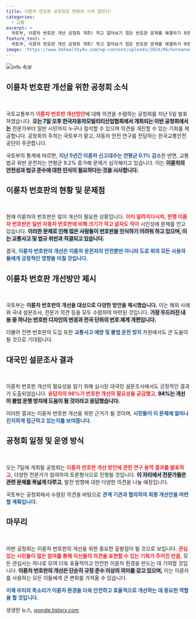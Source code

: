 ```yaml
---
title: 이륜차 번호판 공청회로 변화의 시작 알린다!
categories:
  - 교통
excerpt: >
  국토부, 이륜차 번호판 개선 공청회 개최! 작고 알아보기 힘든 번호판 문제를 해결하기 위한 전문가와 시민의 목소리를 듣고, 새로운 디자인과 규정 마련을 논의합니다. 여러분의 의견이 어떤 변화를 가져올까요?
feature_text: >
  국토부, 이륜차 번호판 개선 공청회 개최! 작고 알아보기 힘든 번호판 문제를 해결하기 위한 전문가와 시민의 목소리를 듣고, 새로운 디자인과 규정 마련을 논의합니다. 여러분의 의견이 어떤 변화를 가져올까요?
image: 'https://www.behealthy4u.com/wp-content/uploads/2024/06/koreanews.jpg'
---
```


<p><img src="https://www.behealthy4u.com/wp-content/uploads/2024/06/koreanews.jpg" alt="info 속보" /></p>

<h2 data-ke-size="size26">이륜차 번호판 개선을 위한 공청회 소식</h2>

<p data-ke-size="size16">&nbsp;</p> 

<p>국토교통부가 <b><span style="color: #ee2323;">이륜차 번호판 개선방안</span></b>에 대해 의견을 수렴하는 공청회를 지난 5일 발표하였습니다. <b><span style="background-color: #21538527;">오는 7일 오후 한국자동차모빌리티산업협회에서 개최되는 이번 공청회에서는</span></b> 전문가부터 일반 시민까지 누구나 참석할 수 있으며 의견을 개진할 수 있는 기회를 제공합니다. 공청회의 주최는 국토부가 맡고, 자동차 안전 연구를 전담하는 한국교통안전공단이 주관합니다.</p>

<p>국토부의 통계에 따르면, <b><span style="color: #1a5490;">지난 5년간 이륜차 신고대수는 연평균 0.1% 감소</span></b>한 반면, 교통법규 위반 운전자는 연평균 9.2% 증가해 문제가 심각해지고 있습니다. 이는 <b><span style="background-color: #21538527;">이륜차의 안전성과 법규 준수에 대한 인식이 필요하다는 것을 시사합니다.</span></b> </p>

<h2 data-ke-size="size26">이륜차 번호판의 현황 및 문제점</h2>

<p data-ke-size="size16">&nbsp;</p>

<p>현재 이륜차의 번호판은 많이 개선이 필요한 상황입니다. <b><span style="color: #ee2323;">이미 알려지다시피, 현행 이륜차 번호판은 일반 자동차 번호판에 비해 크기가 작고 글자도 작아</span></b> 시인성에 문제를 안고 있습니다. <b><span style="background-color: #21538527;">이러한 문제로 인해 많은 사람들이 번호판을 인식하기 어려워 하고 있으며, 이는 교통사고 및 법규 위반과 직결되고 있습니다.</span></b> </p>

<p>결국, <b><span style="color: #1a5490;">이륜차 번호판의 개선은 이륜차 운전자의 안전뿐만 아니라 도로 위의 모든 사용자들에게 긍정적인 영향을 미칠 것입니다.</span></b> </p>

<h2 data-ke-size="size26">이륜차 번호판 개선방안 제시</h2>

<p data-ke-size="size16">&nbsp;</p>

<p>국토부는 <b><span style="ee2323;">이륜차 번호판의 개선을 대상으로 다양한 방안을 제시했습니다.</span></b> 이는 해외 사례와 국내 설문조사, 전문가 의견 등을 모두 수렴하여 마련된 것입니다. <b><span style="background-color: #21538527;">가장 두드러진 내용 중 하나는 번호판 디자인의 변경과 전국 단위의 번호 체계 개편입니다.</span></b> </p>

<p>더불어 전면 번호판의 도입 또한 <b><span style="color: #1a5490;">교통사고 예방 및 불법 운전 방지</span></b> 차원에서도 큰 도움이 될 것으로 기대됩니다. </p>

<h2 data-ke-size="size26">대국민 설문조사 결과</h2>

<p data-ke-size="size16">&nbsp;</p>

<p>이륜차 번호판 개선의 필요성을 알기 위해 실시된 대국민 설문조사에서도 긍정적인 결과가 도출되었습니다. <b><span style="color: #ee2323;">응답자의 96%가 번호판 개선의 필요성을 공감했고</span></b>, <b><span style="background-color: #21538527;">94%는 개선이 불법 운행 방지에 도움이 될 것이라고 응답했습니다.</span></b> </p>

<p>이러한 결과는 이륜차 번호판 개선을 위한 근거가 될 것이며, <b><span style="color: #1a5490;">시민들이 이 문제에 얼마나 진지하게 접근하고 있는지를 보여줍니다.</span></b> </p>

<h2 data-ke-size="size26">공청회 일정 및 운영 방식</h2>

<p data-ke-size="size16">&nbsp;</p>

<p>오는 7일에 개최될 공청회는 <b><span style="color: #ee2323;">이륜차 번호판 개선 방안에 관한 연구 용역 결과를 발표하고,</span></b> 다양한 전문가가 참여하여 토론형식으로 진행될 것입니다. <b><span style="background-color: #21538527;">이 자리에서 전문가들은 관련 문제를 폭넓게 다루고</span></b>, 발전 방향에 대한 다양한 의견을 나눌 예정입니다. </p>

<p>국토부는 공청회에서 수렴된 의견을 바탕으로 <b><span style="color: #1a5490;">관계 기관과 협의하여 최종 개선안을 마련할 계획입니다.</span></b> </p>

<h2 data-ke-size="size26">마무리</h2>

<p data-ke-size="size16">&nbsp;</p>

<p>이번 공청회는 이륜차 번호판의 개선을 위한 중요한 출발점이 될 것으로 보입니다. <b><span style="color: #ee2323;">관심 있는 시민들이 많은 참여를 통해 자신들의 의견을 표현할 수 있는 기회가 주어진 만큼,</span></b> 모든 관심사는 하나로 모여 더욱 효율적이고 안전한 이륜차 환경을 만드는 데 기여할 것입니다. <b><span style="background-color: #21538527;">이륜차 번호판의 개선은 단순히 규정 준수 이상의 의미를 갖고 있으며,</span></b> 이는 이륜차를 사용하는 모든 이들에게 큰 변화를 가져올 수 있습니다. </p>

<p><b><span style="color: #1a5490;">이제 우리의 목소리가 이륜차 환경을 더욱 안전하고 효율적으로 개선하는 데 중요한 역할을 할 것입니다.</span></b></p>
생생한 뉴스, <a href="https://qoogle.tistory.com" rel="dofollow">qoogle.tistory.com</a>


